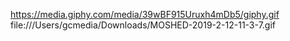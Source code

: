 https://media.giphy.com/media/39wBF915Uruxh4mDb5/giphy.gif
file:///Users/gcmedia/Downloads/MOSHED-2019-2-12-11-3-7.gif
